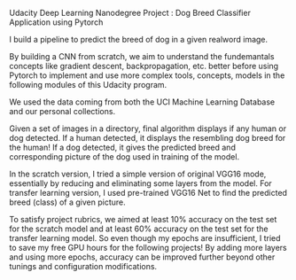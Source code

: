 Udacity Deep Learning Nanodegree Project : Dog Breed Classifier Application using Pytorch

I build a pipeline to predict the breed of dog in a given realword image.

By building a CNN from scratch, we aim to understand the fundemantals concepts like gradient descent, backpropagation, etc. 
better before using Pytorch to implement and use more complex tools, concepts, models in the following modules of this Udacity
 program.

We used the data coming from both the UCI Machine Learning Database and our personal collections.

Given a set of images in a directory, final algorithm displays if any human or dog detected. If a human detected, it displays the resembling
dog breed for the human! If a dog detected, it gives the predicted breed and corresponding picture of the dog used in training of the model.

In the scratch version, I tried a simple version of original VGG16 mode, essentially by reducing and eliminating some layers from the model. 
For transfer learning version, I used pre-trained VGG16 Net to find the predicted breed (class) of a given picture.

To satisfy project rubrics, we aimed at least 10% accuracy on the test set for the scratch model and at least 60% accuracy on the test set for the transfer
learning model. So even though my epochs are insufficient, I tried to save my free GPU hours for the following projects! By adding more layers and using more epochs,
accuracy can be improved further beyond other tunings and configuration modifications.
